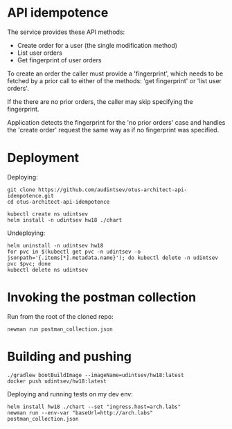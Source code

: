 # API idempotence

The service provides these API methods:

* Create order for a user (the single modification method)
* List user orders
* Get fingerprint of user orders

To create an order the caller must provide a 'fingerprint', which needs to be fetched by a prior call to either of the
methods: 'get fingerprint' or 'list user orders'.

If the there are no prior orders, the caller may skip specifying the fingerprint.

Application detects the fingerprint for the 'no prior orders' case and handles the 'create order' request
the same way as if no fingerprint was specified.

# Deployment

Deploying:

```shell
git clone https://github.com/audintsev/otus-architect-api-idempotence.git
cd otus-architect-api-idempotence

kubectl create ns udintsev
helm install -n udintsev hw18 ./chart
```

Undeploying:

```shell
helm uninstall -n udintsev hw18
for pvc in $(kubectl get pvc -n udintsev -o jsonpath='{.items[*].metadata.name}'); do kubectl delete -n udintsev pvc $pvc; done
kubectl delete ns udintsev
```

# Invoking the postman collection

Run from the root of the cloned repo:
```shell
newman run postman_collection.json 
```


# Building and pushing

```shell
./gradlew bootBuildImage --imageName=udintsev/hw18:latest
docker push udintsev/hw18:latest
```

Deploying and running tests on my dev env:
```shell
helm install hw18 ./chart --set "ingress.host=arch.labs"
newman run --env-var "baseUrl=http://arch.labs" postman_collection.json
```
